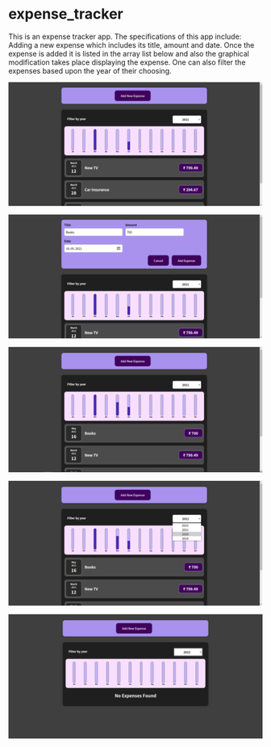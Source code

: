 # expense_tracker

This is an expense tracker app. The specifications of this app include:
Adding a new expense which includes its title, amount and date.
Once the expense is added it is listed in the array list below and also the graphical modification takes place displaying the expense.
One can also filter the expenses based upon the year of their choosing.

![images](1.png)

![images](2.png)

![images](3.png)

![images](4.png)

![images](5.png)

